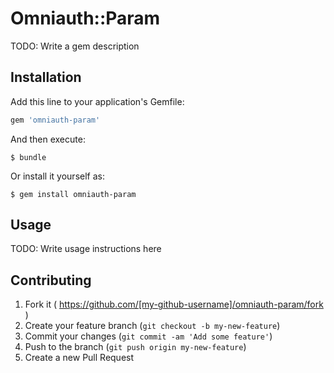 # Omniauth::Param

TODO: Write a gem description

## Installation

Add this line to your application's Gemfile:

```ruby
gem 'omniauth-param'
```

And then execute:

    $ bundle

Or install it yourself as:

    $ gem install omniauth-param

## Usage

TODO: Write usage instructions here

## Contributing

1. Fork it ( https://github.com/[my-github-username]/omniauth-param/fork )
2. Create your feature branch (`git checkout -b my-new-feature`)
3. Commit your changes (`git commit -am 'Add some feature'`)
4. Push to the branch (`git push origin my-new-feature`)
5. Create a new Pull Request
